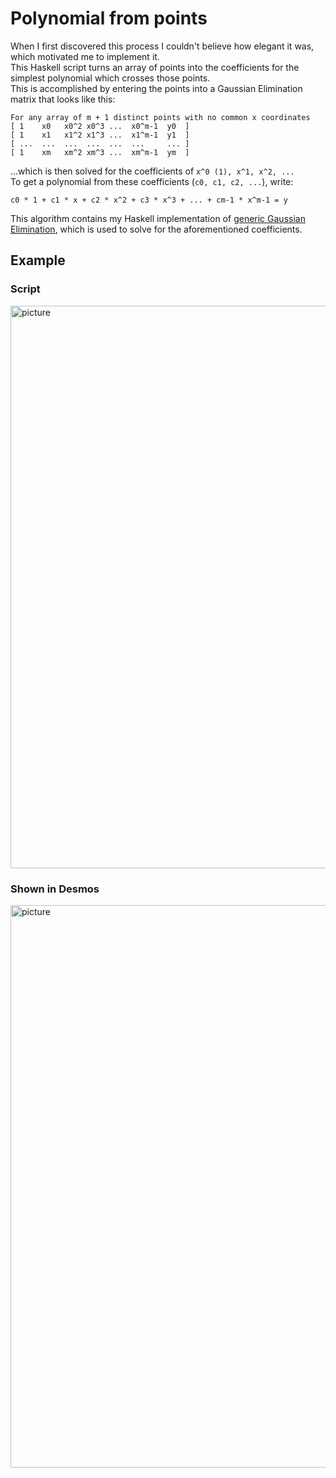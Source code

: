 # Polynomial from points
When I first discovered this process I couldn't believe how elegant it was, which motivated me to implement it.\
This Haskell script turns an array of points into the coefficients for the simplest polynomial which crosses those points.\
This is accomplished by entering the points into a Gaussian Elimination matrix that looks like this:
```
For any array of m + 1 distinct points with no common x coordinates
[ 1    x0   x0^2 x0^3 ...  x0^m-1  y0  ]
[ 1    x1   x1^2 x1^3 ...  x1^m-1  y1  ]
[ ...  ...  ...  ...  ...  ...     ... ]
[ 1    xm   xm^2 xm^3 ...  xm^m-1  ym  ]
```
...which is then solved for the coefficients of ``x^0 (1), x^1, x^2, ...`` \
To get a polynomial from these coefficients (``c0, c1, c2, ...``), write:
```
c0 * 1 + c1 * x + c2 * x^2 + c3 * x^3 + ... + cm-1 * x^m-1 = y
```
This algorithm contains my Haskell implementation of [generic Gaussian Elimination](https://github.com/elliot-mb/points-to-polynomial/blob/main/GE.hs), which is used to solve for the aforementioned coefficients.
## Example
### Script
<img src="https://user-images.githubusercontent.com/45922387/176879740-e252743e-57af-47a5-b784-0aa186bce3ff.png" alt="picture" width=900 />

### Shown in Desmos
<img src="https://user-images.githubusercontent.com/45922387/176879734-7c180fd0-20c9-4f88-962a-5fbae5059eba.png" alt="picture" width=900 />

